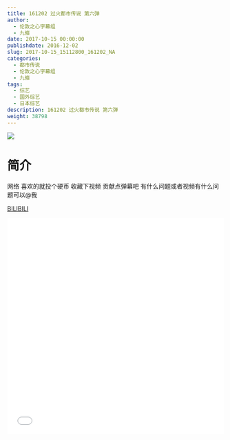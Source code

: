 ```yaml
---
title: 161202 过火都市传说 第六弹
author: 
  - 伦敦之心字幕组
  - 九條
date: 2017-10-15 00:00:00
publishdate: 2016-12-02
slug: 2017-10-15_15112800_161202_NA
categories: 
  - 都市传说
  - 伦敦之心字幕组
  - 九條
tags: 
  - 综艺
  - 国外综艺
  - 日本综艺
description: 161202 过火都市传说 第六弹
weight: 38798
---
```


![](https://i.imgur.com/yWrAeom.jpg)

# 简介  
网络
喜欢的就投个硬币 收藏下视频 贡献点弹幕吧 有什么问题或者视频有什么问题可以@我

  [BILIBILI](https://www.bilibili.com/video/av15112800/)


  <iframe src="//www.bilibili.com/html/html5player.html?cid=24606370&aid=15112800" width="100%" height="500" frameborder="0" allowfullscreen="allowfullscreen"></iframe>
